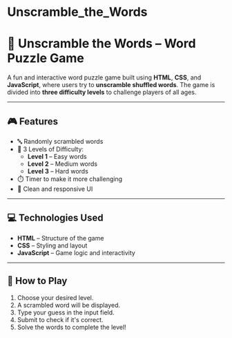 # Unscramble_the_Words

# 🧠 Unscramble the Words – Word Puzzle Game

A fun and interactive word puzzle game built using **HTML**, **CSS**, and **JavaScript**, where users try to **unscramble shuffled words**. The game is divided into **three difficulty levels** to challenge players of all ages.

---

## 🎮 Features

- 🔤 Randomly scrambled words
- 🧩 3 Levels of Difficulty:
  - **Level 1** – Easy words
  - **Level 2** – Medium words
  - **Level 3** – Hard words
- ⏱️ Timer to make it more challenging
- 🎨 Clean and responsive UI

---

## 💻 Technologies Used

- **HTML** – Structure of the game
- **CSS** – Styling and layout
- **JavaScript** – Game logic and interactivity

---

## 🚀 How to Play

1. Choose your desired level.
2. A scrambled word will be displayed.
3. Type your guess in the input field.
4. Submit to check if it's correct.
5. Solve the words to complete the level!



